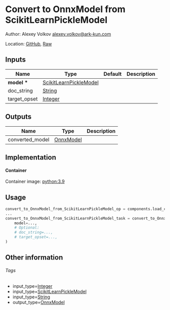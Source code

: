 <!-- BEGIN_GENERATED_CONTENT -->
# Convert to OnnxModel from ScikitLearnPickleModel

Author: Alexey Volkov <alexey.volkov@ark-kun.com>

Location: [GitHub](https://github.com/Ark-kun/pipeline_components/blob/master/components/_converters/ScikitLearnPickleModel/to_OnnxModel/component.yaml), [Raw](https://raw.githubusercontent.com/Ark-kun/pipeline_components/master/components/_converters/ScikitLearnPickleModel/to_OnnxModel/component.yaml)

## Inputs

|Name|Type|Default|Description|
|-|-|-|-|
|**model** **\***|[ScikitLearnPickleModel]|||
|doc_string|[String]|||
|target_opset|[Integer]|||

## Outputs

|Name|Type|Description|
|-|-|-|
|converted_model|[OnnxModel]||

## Implementation

#### Container

Container image: [python:3.9](https://hub.docker.com/r/_/python)

## Usage

```python
convert_to_OnnxModel_from_ScikitLearnPickleModel_op = components.load_component_from_url("https://raw.githubusercontent.com/Ark-kun/pipeline_components/master/components/_converters/ScikitLearnPickleModel/to_OnnxModel/component.yaml")
...
convert_to_OnnxModel_from_ScikitLearnPickleModel_task = convert_to_OnnxModel_from_ScikitLearnPickleModel_op(
    model=...,
    # Optional:
    # doc_string=...,
    # target_opset=...,
)
```

## Other information

###### Tags

* input_type=[Integer]
* input_type=[ScikitLearnPickleModel]
* input_type=[String]
* output_type=[OnnxModel]

[Integer]: https://github.com/Ark-kun/pipeline_components/tree/master/types/Integer
[OnnxModel]: https://github.com/Ark-kun/pipeline_components/tree/master/types/OnnxModel
[ScikitLearnPickleModel]: https://github.com/Ark-kun/pipeline_components/tree/master/types/ScikitLearnPickleModel
[String]: https://github.com/Ark-kun/pipeline_components/tree/master/types/String
<!-- END_GENERATED_CONTENT -->
